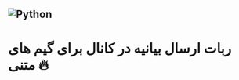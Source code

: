 ![Python](https://img.shields.io/badge/python-3670A0?style=for-the-badge&logo=python&logoColor=ffdd54) <!-- ![GitHub license](https://github.com/imahdiahz/tweet/blob/main/LICENSE/) -->
-
<!-- ![GitHub forks](https://github.com/imahdiahz/tweet/network/members)

![GitHub stars](https://github.com/imahdiahz/tweet/stargazers) -->
# ربات ارسال بیانیه در کانال برای گیم های متنی 🔥
